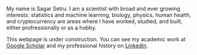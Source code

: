
My name is Sagar Setru. I am a scientist with broad and ever growing interests: statistics and machine learning, biology, physics, human health, and cryptocurrency are areas where I have worked, studied, and built, either profressionally or as a hobby.

This webpage is under construction. You can see my academic work at [Google Scholar](https://scholar.google.com/citations?user=1GEQv5gAAAAJ&hl=en) and my professional history on [LinkedIn](https://www.linkedin.com/in/sagar-setru/).
<!---
## Welcome to GitHub Pages

You can use the [editor on GitHub](https://github.com/sagarsetru/sagarsetru.github.io/edit/main/README.md) to maintain and preview the content for your website in Markdown files.

Whenever you commit to this repository, GitHub Pages will run [Jekyll](https://jekyllrb.com/) to rebuild the pages in your site, from the content in your Markdown files.

### Markdown

Markdown is a lightweight and easy-to-use syntax for styling your writing. It includes conventions for

```markdown
Syntax highlighted code block

# Header 1
## Header 2
### Header 3

- Bulleted
- List

1. Numbered
2. List

**Bold** and _Italic_ and `Code` text

[Link](url) and ![Image](src)
```

For more details see [Basic writing and formatting syntax](https://docs.github.com/en/github/writing-on-github/getting-started-with-writing-and-formatting-on-github/basic-writing-and-formatting-syntax).

### Jekyll Themes

Your Pages site will use the layout and styles from the Jekyll theme you have selected in your [repository settings](https://github.com/sagarsetru/sagarsetru.github.io/settings/pages). The name of this theme is saved in the Jekyll `_config.yml` configuration file.

### Support or Contact

Having trouble with Pages? Check out our [documentation](https://docs.github.com/categories/github-pages-basics/) or [contact support](https://support.github.com/contact) and we’ll help you sort it out.

-->
